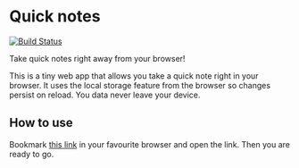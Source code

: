 # Quick notes
[![Build Status](https://travis-ci.org/hex0cter/notes.svg?branch=master)](https://travis-ci.org/hex0cter/notes)

Take quick notes right away from your browser!

This is a tiny web app that allows you take a quick note right in your browser. It uses the local storage feature from the browser so changes persist on reload. You data never leave your device.

## How to use
Bookmark [this link](https://hex0cter.github.io/notes/) in your favourite browser and open the link. Then you are ready to go.
